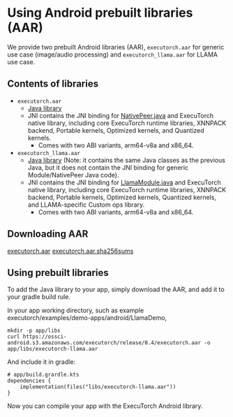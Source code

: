 # Using Android prebuilt libraries (AAR)

We provide two prebuilt Android libraries (AAR), `executorch.aar` for generic use case (image/audio processing) and `executorch_llama.aar` for LLAMA use case.

## Contents of libraries
- `executorch.aar`
  - [Java library](https://github.com/pytorch/executorch/tree/release/0.4/extension/android/src/main/java/org/pytorch/executorch)
  - JNI contains the JNI binding for [NativePeer.java](https://github.com/pytorch/executorch/blob/release/0.4/extension/android/src/main/java/org/pytorch/executorch/NativePeer.java) and ExecuTorch native library, including core ExecuTorch runtime libraries, XNNPACK backend, Portable kernels, Optimized kernels, and Quantized kernels.
    - Comes with two ABI variants, arm64-v8a and x86_64.
- `executorch_llama.aar`
  - [Java library](https://github.com/pytorch/executorch/tree/release/0.4/extension/android/src/main/java/org/pytorch/executorch) (Note: it contains the same Java classes as the previous Java, but it does not contain the JNI binding for generic Module/NativePeer Java code).
  - JNI contains the JNI binding for [LlamaModule.java](https://github.com/pytorch/executorch/blob/release/0.4/extension/android/src/main/java/org/pytorch/executorch/LlamaModule.java) and ExecuTorch native library, including core ExecuTorch runtime libraries, XNNPACK backend, Portable kernels, Optimized kernels, Quantized kernels, and LLAMA-specific Custom ops library.
    - Comes with two ABI variants, arm64-v8a and x86_64.

## Downloading AAR
[executorch.aar](https://ossci-android.s3.amazonaws.com/executorch/release/0.4/executorch.aar)
[executorch.aar.sha256sums](https://ossci-android.s3.amazonaws.com/executorch/release/0.4/executorch.aar.sha256sums)

## Using prebuilt libraries

To add the Java library to your app, simply download the AAR, and add it to your gradle build rule.

In your app working directory, such as example executorch/examples/demo-apps/android/LlamaDemo,
```
mkdir -p app/libs
curl https://ossci-android.s3.amazonaws.com/executorch/release/0.4/executorch.aar -o app/libs/executorch-llama.aar
```

And include it in gradle:
```
# app/build.grardle.kts
dependencies {
    implementation(files("libs/executorch-llama.aar"))
}
```

Now you can compile your app with the ExecuTorch Android library.
